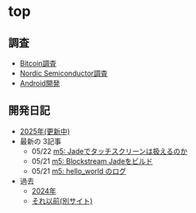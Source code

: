 # top

## 調査

* [Bitcoin調査](bitcoin/index.md)
* [Nordic Semiconductor調査](nrf/index.md)
* [Android開発](android/index.md)

## 開発日記

* [2025年(更新中)](devwork2025.md)
* 最新の 3記事
  * 05/22 [m5: Jadeでタッチスクリーンは扱えるのか](2025/05/20250522a-m5.md)
  * 05/21 [m5: Blockstream Jadeをビルド](2025/05/20250521-m5a.md)
  * 05/21 [m5: hello_world のログ](2025/05/20250521-m5.md)
* 過去
  * [2024年](devwork2024.md)
  * [それ以前(別サイト)](https://hiro99ma.blogspot.com/)
